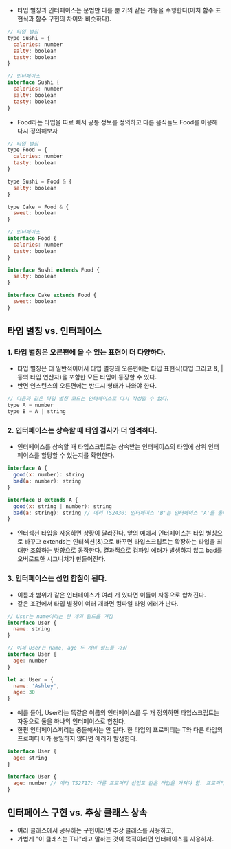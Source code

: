 - 타입 별칭과 인터페이스는 문법만 다를 뿐 거의 같은 기능을 수행한다(마치 함수 표현식과 함수 구현의 차이와 비슷하다).

```javascript
// 타입 별칭
type Sushi = {
  calories: number
  salty: boolean
  tasty: boolean
}

// 인터페이스
interface Sushi {
  calories: number
  salty: boolean
  tasty: boolean
}
```

- Food라는 타입을 따로 빼서 공통 정보를 정의하고 다른 음식들도 Food를 이용해 다시 정의해보자

```javascript
// 타입 별칭
type Food = {
  calories: number
  tasty: boolean
}

type Sushi = Food & {
  salty: boolean
}

type Cake = Food & {
  sweet: boolean
}

// 인터페이스
interface Food {
  calories: number
  tasty: boolean
}

interface Sushi extends Food {
  salty: boolean
}

interface Cake extends Food {
  sweet: boolean
}
```

## 타입 별칭 vs. 인터페이스

### 1. 타입 별칭은 오른편에 올 수 있는 표현이 더 다양하다.

- 타입 별칭은 더 일반적이어서 타입 별칭의 오른편에는 타입 표현식(타입 그리고 &, | 등의 타입 연산자)을 포함한 모든 타입이 등장할 수 있다.
- 반면 인스턴스의 오른편에는 반드시 형태가 나와야 한다.

```javascript
// 다음과 같은 타입 별칭 코드는 인터페이스로 다시 작성할 수 없다.
type A = number
type B = A | string
```

### 2. 인터페이스는 상속할 때 타입 검사가 더 엄격하다.

- 인터페이스를 상속할 때 타입스크립트는 상속받는 인터페이스의 타입에 상위 인터페이스를 할당할 수 있는지를 확인한다.

```javascript
interface A {
  good(x: number): string
  bad(a: number): string
}

interface B extends A {
  good(x: string | number): string
  bad(a: string): string // 에러 TS2430: 인터페이스 'B'는 인터페이스 'A'를 올바르게 상속받지 않음. 'number' 타입은 'string' 타입에 할당할 수 없음
}
```

- 인터섹션 타입을 사용하면 상황이 달라진다. 앞의 예에서 인터페이스는 타입 별칭으로 바꾸고 extends는 인터섹션(&)으로 바꾸면 타입스크립트는 확장하는 타입을 최대한 조합하는 방향으로 동작한다. 결과적으로 컴파일 에러가 발생하지 않고 bad를 오버로드한 시그니처가 만들어진다.

### 3. 인터페이스는 선언 합침이 된다.

- 이름과 범위가 같은 인터페이스가 여러 개 있다면 이들이 자동으로 합쳐진다.
- 같은 조건에서 타입 별칭이 여러 개라면 컴파일 타임 에러가 난다.

```javascript
// User는 name이라는 한 개의 필드를 가짐
interface User {
  name: string
}

// 이제 User는 name, age 두 개의 필드를 가짐
interface User {
  age: number
}

let a: User = {
  name: 'Ashley',
  age: 30
}
```

- 예를 들어, User라는 똑같은 이름의 인터페이스를 두 개 정의하면 타입스크립트는 자동으로 둘을 하나의 인터페이스로 합친다.
- 한편 인터페이스끼리는 충돌해서는 안 된다. 한 타입의 프로퍼티는 T와 다른 타입의 프로퍼티 U가 동일하지 않다면 에러가 발생한다.

```javascript
interface User {
  age: string
}

interface User {
  age: number // 에러 TS2717: 다른 프로퍼티 선언도 같은 타입을 가져야 함. 프로퍼티 'age'는 반드시 'string' 타입이어야 하는데 'number' 타입으로 선언됨
}
```

## 인터페이스 구현 vs. 추상 클래스 상속

- 여러 클래스에서 공유하는 구현이라면 추상 클래스를 사용하고,
- 가볍게 "이 클래스는 T다"라고 말하는 것이 목적이라면 인터페이스를 사용하자.

